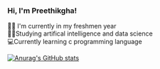 ### Hi, I'm Preethikgha!

👩‍💻 I'm currently in my freshmen year<br/>
👩‍🎓Studying artifical intelligence and data science<br/>
💻Currently learning c programming language<br/>

[![Anurag's GitHub stats](https://github-readme-stats.vercel.app/api?username=preethikgha)](https://github.com/prethikgha/github-readme-stats)
